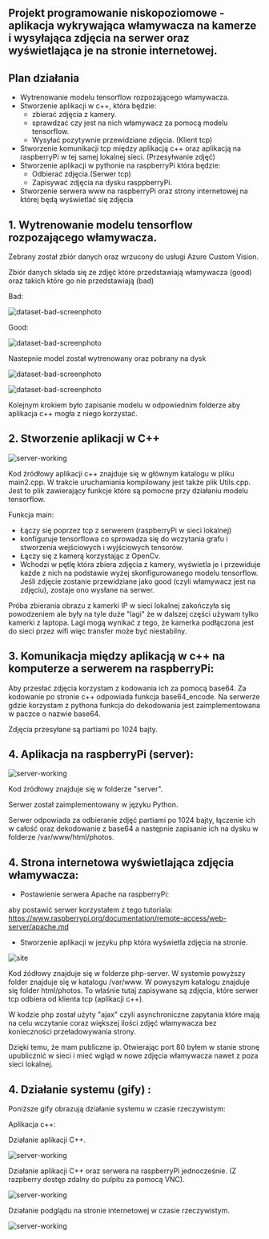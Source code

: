 ## Projekt programowanie niskopoziomowe - aplikacja wykrywająca włamywacza na kamerze i wysyłająca zdjęcia na serwer oraz wyświetlająca je na stronie internetowej.

## Plan działania

- Wytrenowanie modelu tensorflow rozpozającego włamywacza. 
- Stworzenie aplikacji w c++, która będzie:
  - zbierać zdjęcia z kamery.
  - sprawdzać czy jest na nich włamywacz za pomocą modelu tensorflow.
  - Wysyłać pozytywnie przewidziane zdjęcia. (Klient tcp)
- Stworzenie komunikacji tcp między aplikacją c++ oraz aplikacją na raspberryPi w tej samej lokalnej sieci. (Przesyłwanie zdjęć)
- Stworzenie aplikacji w pythonie na raspberryPi która będzie: 
  - Odbierać zdjęcia.(Serwer tcp)
  - Zapisywać zdjęcia na dysku rasppberryPi.
- Stworzenie serwera www na raspberryPi oraz strony internetowej na której będą wyświetlać się zdjęcia 

## 1. Wytrenowanie modelu tensorflow rozpozającego włamywacza. 
Zebrany został zbiór danych oraz wrzucony do usługi Azure Custom Vision.

Zbiór danych składa się ze zdjęć które przedstawiają włamywacza (good) oraz takich które go nie przedstawiają (bad)

Bad: 

![dataset-bad-screenphoto](documentation/dataset-bad-screen.png)

Good: 

![dataset-bad-screenphoto](documentation/dataset-good-screen.png)

Nastepnie model został wytrenowany oraz pobrany na dysk

![dataset-bad-screenphoto](documentation/performance.png)

![dataset-bad-screenphoto](documentation/export-model-process.png)

Kolejnym krokiem było zapisanie modelu w odpowiednim folderze aby aplikacja c++ mogła z niego korzystać. 

## 2. Stworzenie aplikacji w C++

![server-working](documentation/cpp-working.png)

Kod źródłowy aplikacji c++ znajduje się w głównym katalogu w pliku main2.cpp. W trakcie uruchamiania kompilowany jest także plik Utils.cpp. Jest to plik zawierający funkcje które są pomocne przy działaniu modelu tensorflow.

Funkcja main: 
- Łączy się poprzez tcp z serwerem (raspberryPi w sieci lokalnej)
- konfiguruje tensorflowa co sprowadza się do wczytania grafu i stworzenia wejściowych i wyjściowych tensorów.
- Łączy się z kamerą korzystając z OpenCv. 
- Wchodzi w pętlę która zbiera zdjęcia z kamery, wyświetla je i przewiduje każde z nich na podstawie wyżej skonfigurowanego modelu tensorflow. Jeśli zdjęcie zostanie przewidziane jako good (czyli włamywacz jest na zdjęciu), zostaje ono wysłane na serwer. 

Próba zbierania obrazu z kamerki IP w sieci lokalnej zakończyła się powodzeniem ale były na tyle duże "lagi" że w dalszej części używam tylko kamerki z laptopa. Lagi mogą wynikać z tego, że kamerka podłączona jest do sieci przez wifi więc transfer może być niestabilny.  

## 3. Komunikacja między aplikacją w c++ na komputerze a serwerem na raspberryPi:

Aby przesłać zdjęcia korzystam z kodowania ich za pomocą base64. Za kodowanie po stronie c++ odpowiada funkcja base64_encode. Na serwerze gdzie korzystam z pythona funkcja do dekodowania jest zaimplementowana w paczce o nazwie base64.

Zdjęcia przesyłane są partiami po 1024 bajty.

## 4. Aplikacja na raspberryPi (server):

![server-working](documentation/server-working.png)

Kod źródłowy znajduje się w folderze "server".

Serwer został zaimplementowany w języku Python.

Serwer odpowiada za odbieranie zdjęć partiami po 1024 bajty, łączenie ich w całość oraz dekodowanie z base64 a następnie zapisanie ich na dysku w folderze /var/www/html/photos.

## 4. Strona internetowa wyświetlająca zdjęcia włamywacza:

- Postawienie serwera Apache na raspberryPi: 

aby postawić serwer korzystałem z tego tutoriala:
https://www.raspberrypi.org/documentation/remote-access/web-server/apache.md

- Stworzenie aplikacji w jezyku php która wyświetla zdjęcia na stronie.

![site](documentation/site.png)

Kod źódłowy znajduje się w folderze php-server.
W systemie powyższy folder znajduje się w katalogu /var/www.
W powyszym katalogu znajduje się folder html/photos. To właśnie tutaj zapisywane są zdjęcia, które serwer tcp odbiera od klienta tcp (aplikacji c++).

W kodzie php został użyty "ajax" czyli asynchroniczne zapytania które mają na celu wczytanie coraz większej ilości zdjęć włamywacza bez konieczności przeładowywania strony. 

Dzięki temu, że mam publiczne ip. Otwierając port 80 byłem w stanie stronę upublicznić w sieci i mieć wgląd w nowe zdjęcia włamywacza nawet z poza sieci lokalnej. 

## 4. Działanie systemu (gify) :

Poniższe gify obrazują działanie systemu w czasie rzeczywistym: 

Aplikacja c++:

Działanie aplikacji C++.

![server-working](documentation/real-life-working1.gif)


Działanie aplikacji C++ oraz serwera na raspberryPi jednocześnie. (Z razpberry dostęp zdalny do pulpitu za pomocą VNC).

![server-working](documentation/rasp-cpp-working.gif)


Działanie podglądu na stronie internetowej w czasie rzeczywistym.

![server-working](documentation/site-working.gif)
